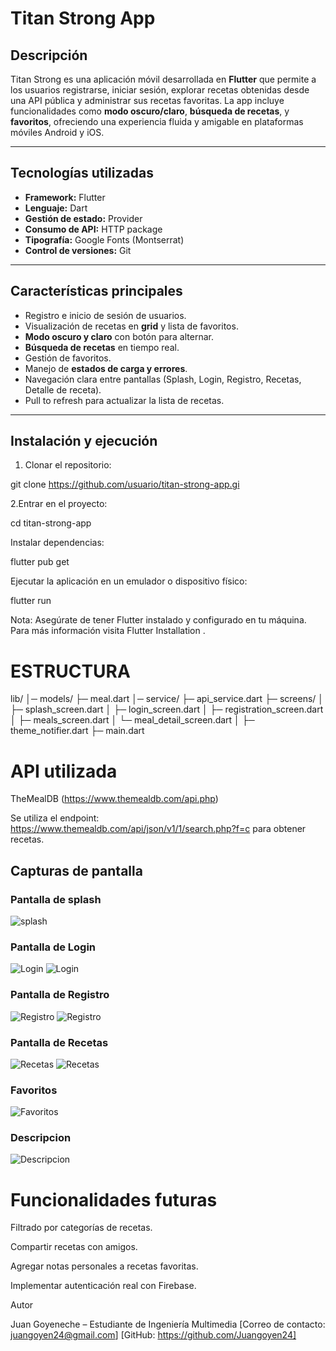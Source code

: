 # Titan Strong App

## Descripción

Titan Strong es una aplicación móvil desarrollada en **Flutter** que permite a los usuarios registrarse, iniciar sesión, explorar recetas obtenidas desde una API pública y administrar sus recetas favoritas. La app incluye funcionalidades como **modo oscuro/claro**, **búsqueda de recetas**, y **favoritos**, ofreciendo una experiencia fluida y amigable en plataformas móviles Android y iOS.

---

## Tecnologías utilizadas

- **Framework:** Flutter  
- **Lenguaje:** Dart  
- **Gestión de estado:** Provider  
- **Consumo de API:** HTTP package  
- **Tipografía:** Google Fonts (Montserrat)  
- **Control de versiones:** Git  

---

## Características principales

- Registro e inicio de sesión de usuarios.  
- Visualización de recetas en **grid** y lista de favoritos.  
- **Modo oscuro y claro** con botón para alternar.  
- **Búsqueda de recetas** en tiempo real.  
- Gestión de favoritos.  
- Manejo de **estados de carga y errores**.  
- Navegación clara entre pantallas (Splash, Login, Registro, Recetas, Detalle de receta).  
- Pull to refresh para actualizar la lista de recetas.  

---

## Instalación y ejecución

1. Clonar el repositorio:

git clone https://github.com/usuario/titan-strong-app.gi

2.Entrar en el proyecto:

cd titan-strong-app

Instalar dependencias:

flutter pub get

Ejecutar la aplicación en un emulador o dispositivo físico:

flutter run

Nota: Asegúrate de tener Flutter instalado y configurado en tu máquina. Para más información visita Flutter Installation
.

# ESTRUCTURA

lib/
│─ models/
    ├─ meal.dart
│─ service/
    ├─ api_service.dart
├─ screens/
│   ├─ splash_screen.dart
│   ├─ login_screen.dart
│   ├─ registration_screen.dart
│   ├─ meals_screen.dart
│   └─ meal_detail_screen.dart
│
├─ theme_notifier.dart
├─ main.dart


# API utilizada

TheMealDB (https://www.themealdb.com/api.php)

Se utiliza el endpoint: https://www.themealdb.com/api/json/v1/1/search.php?f=c para obtener recetas.

## Capturas de pantalla

### Pantalla de splash

![splash](assets/screenshots/splash.png)

### Pantalla de Login
![Login](assets/screenshots/login1.png)
![Login](assets/screenshots/login2.png)

### Pantalla de Registro
![Registro](assets/screenshots/regis1.png)
![Registro](assets/screenshots/regis2.png)

### Pantalla de Recetas
![Recetas](assets/screenshots/rece1.png)
![Recetas](assets/screenshots/rece2.png)

### Favoritos
![Favoritos](assets/screenshots/fav.png)

### Descripcion
![Descripcion](assets/screenshots/des.png)

# Funcionalidades futuras

Filtrado por categorías de recetas.

Compartir recetas con amigos.

Agregar notas personales a recetas favoritas.

Implementar autenticación real con Firebase.

Autor

Juan Goyeneche – Estudiante de Ingeniería Multimedia
[Correo de contacto: juangoyen24@gmail.com]
[GitHub: https://github.com/Juangoyen24]


